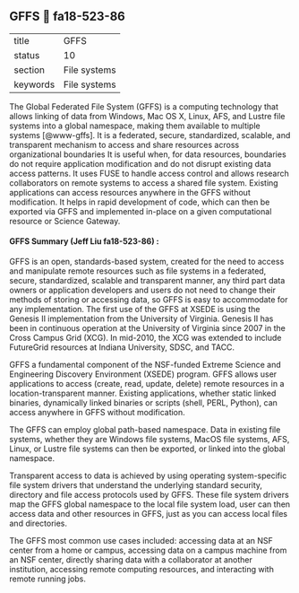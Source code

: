 ## GFFS :wave: fa18-523-86


|          |              |
| -------- | ------------ |
| title    | GFFS         | 
| status   | 10           |
| section  | File systems |
| keywords | File systems |



The Global Federated File System (GFFS) is a computing technology that
allows linking of data from Windows, Mac OS X, Linux, AFS, and Lustre
file systems into a global namespace, making them available to
multiple systems [@www-gffs].  It is a federated, secure,
standardized, scalable, and transparent mechanism to access and share
resources across organizational boundaries It is useful when, for data
resources, boundaries do not require application modification and do
not disrupt existing data access patterns. It uses FUSE to handle
access control and allows research collaborators on remote systems to
access a shared file system. Existing applications can access
resources anywhere in the GFFS without modification. It helps in rapid
development of code, which can then be exported via GFFS and
implemented in-place on a given computational resource or Science
Gateway.


#### GFFS Summary (Jeff Liu  fa18-523-86) :

GFFS is an open, standards-based system, created for the need to access and manipulate remote resources such as file systems in a federated, secure, standardized, scalable and transparent manner, any third part data owners or application developers and users do not need to change their methods of storing or accessing data, so GFFS is easy to accommodate for any implementation. The first use of the GFFS at XSEDE is using the Genesis II implementation from the University of Virginia. Genesis II has been in continuous operation at the University of Virginia since 2007 in the Cross Campus Grid (XCG). In mid-2010, the XCG was extended to include FutureGrid resources at Indiana University, SDSC, and TACC.

GFFS a fundamental component of the NSF-funded Extreme Science and Engineering Discovery Environment (XSEDE) program. GFFS allows user applications to access (create, read, update, delete) remote resources in a location-transparent manner. Existing applications, whether static linked binaries, dynamically linked binaries or scripts (shell, PERL, Python), can access anywhere in GFFS without modification.

The GFFS can employ global path-based namespace. Data in existing file systems, whether they are Windows file systems, MacOS file systems, AFS, Linux, or Lustre file systems can then be exported, or linked into the global namespace. 

Transparent access to data is achieved by using operating system-specific file system drivers that understand the underlying standard security, directory and file access protocols used by GFFS. These file system drivers map the GFFS global namespace to the local file system load, user can then access data and other resources in GFFS, just as you can access local files and directories.

The GFFS most common use cases included: accessing data at an NSF center from a home or campus, accessing data on a campus machine from an NSF center, directly sharing data with a collaborator at another institution, accessing remote computing resources, and interacting with remote running jobs. 

     
